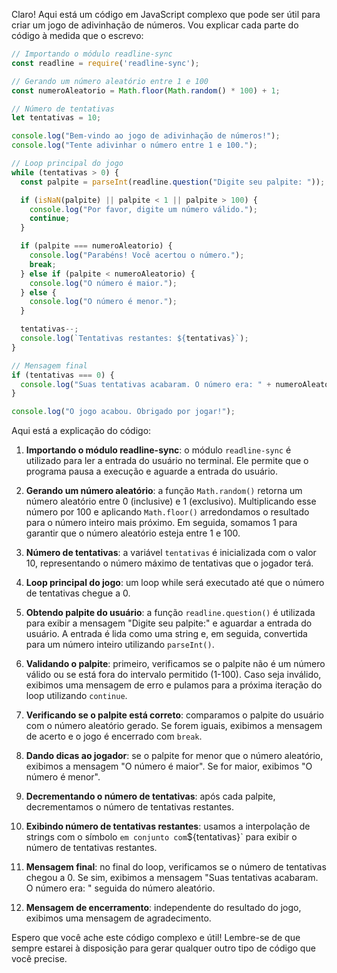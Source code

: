 Claro! Aqui está um código em JavaScript complexo que pode ser útil para criar um jogo de adivinhação de números. Vou explicar cada parte do código à medida que o escrevo:

```javascript
// Importando o módulo readline-sync
const readline = require('readline-sync');

// Gerando um número aleatório entre 1 e 100
const numeroAleatorio = Math.floor(Math.random() * 100) + 1;

// Número de tentativas
let tentativas = 10;

console.log("Bem-vindo ao jogo de adivinhação de números!");
console.log("Tente adivinhar o número entre 1 e 100.");

// Loop principal do jogo
while (tentativas > 0) {
  const palpite = parseInt(readline.question("Digite seu palpite: "));

  if (isNaN(palpite) || palpite < 1 || palpite > 100) {
    console.log("Por favor, digite um número válido.");
    continue;
  }

  if (palpite === numeroAleatorio) {
    console.log("Parabéns! Você acertou o número.");
    break;
  } else if (palpite < numeroAleatorio) {
    console.log("O número é maior.");
  } else {
    console.log("O número é menor.");
  }

  tentativas--;
  console.log(`Tentativas restantes: ${tentativas}`);
}

// Mensagem final
if (tentativas === 0) {
  console.log("Suas tentativas acabaram. O número era: " + numeroAleatorio);
}

console.log("O jogo acabou. Obrigado por jogar!");
```

Aqui está a explicação do código:

1. **Importando o módulo readline-sync**: o módulo `readline-sync` é utilizado para ler a entrada do usuário no terminal. Ele permite que o programa pausa a execução e aguarde a entrada do usuário.

2. **Gerando um número aleatório**: a função `Math.random()` retorna um número aleatório entre 0 (inclusive) e 1 (exclusivo). Multiplicando esse número por 100 e aplicando `Math.floor()` arredondamos o resultado para o número inteiro mais próximo. Em seguida, somamos 1 para garantir que o número aleatório esteja entre 1 e 100.

3. **Número de tentativas**: a variável `tentativas` é inicializada com o valor 10, representando o número máximo de tentativas que o jogador terá.

4. **Loop principal do jogo**: um loop while será executado até que o número de tentativas chegue a 0.

5. **Obtendo palpite do usuário**: a função `readline.question()` é utilizada para exibir a mensagem "Digite seu palpite:" e aguardar a entrada do usuário. A entrada é lida como uma string e, em seguida, convertida para um número inteiro utilizando `parseInt()`.

6. **Validando o palpite**: primeiro, verificamos se o palpite não é um número válido ou se está fora do intervalo permitido (1-100). Caso seja inválido, exibimos uma mensagem de erro e pulamos para a próxima iteração do loop utilizando `continue`.

7. **Verificando se o palpite está correto**: comparamos o palpite do usuário com o número aleatório gerado. Se forem iguais, exibimos a mensagem de acerto e o jogo é encerrado com `break`.

8. **Dando dicas ao jogador**: se o palpite for menor que o número aleatório, exibimos a mensagem "O número é maior". Se for maior, exibimos "O número é menor".

9. **Decrementando o número de tentativas**: após cada palpite, decrementamos o número de tentativas restantes.

10. **Exibindo número de tentativas restantes**: usamos a interpolação de strings com o símbolo ` em conjunto com `${tentativas}` para exibir o número de tentativas restantes.

11. **Mensagem final**: no final do loop, verificamos se o número de tentativas chegou a 0. Se sim, exibimos a mensagem "Suas tentativas acabaram. O número era: " seguida do número aleatório.

12. **Mensagem de encerramento**: independente do resultado do jogo, exibimos uma mensagem de agradecimento.

Espero que você ache este código complexo e útil! Lembre-se de que sempre estarei à disposição para gerar qualquer outro tipo de código que você precise.